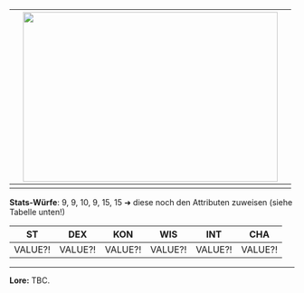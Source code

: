 


|     | <img src="images/kyome.png" width="450" height="300"> |     |
| --- | ----------------------------------------------------- | --- |
|     |                                                       |     |


**Stats-Würfe**: 9, 9, 10, 9, 15, 15 ➜ diese noch den Attributen zuweisen (siehe Tabelle unten!)

| ST      | DEX     | KON     | WIS     | INT     | CHA     |
| ------- | ------- | ------- | ------- | ------- | ------- |
| VALUE?! | VALUE?! | VALUE?! | VALUE?! | VALUE?! | VALUE?! |

-----------------------------------------

**Lore:**
TBC.

